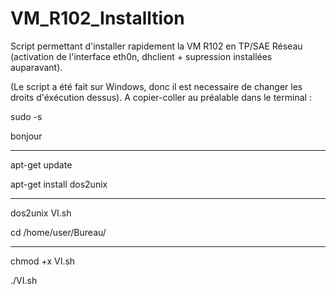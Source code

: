 # VM_R102_Installtion
Script permettant d'installer rapidement la VM R102 en TP/SAE Réseau (activation de l'interface eth0n, dhclient + supression installées auparavant). 

(Le script a été fait sur Windows, donc il est necessaire de changer les droits d'éxécution dessus). A copier-coller au préalable dans le terminal :  

sudo -s 

bonjour

----------------------------------------------

apt-get update

apt-get install dos2unix

----------------------------------------------

dos2unix VI.sh

cd /home/user/Bureau/

----------------------------------------------

chmod +x VI.sh 

./VI.sh

